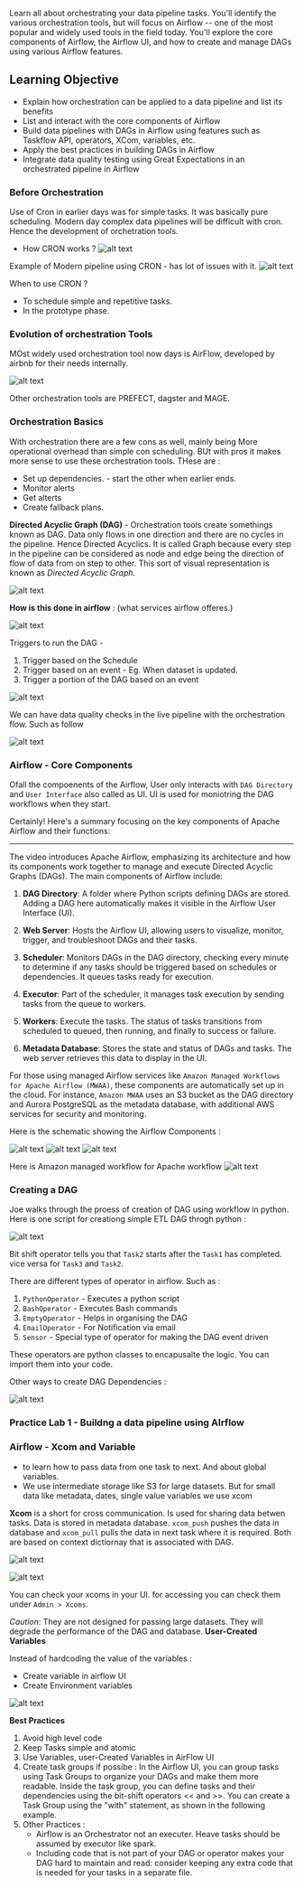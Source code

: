 Learn all about orchestrating your data pipeline tasks. You'll identify the various orchestration tools, but will focus on Airflow -- one of the most popular and widely used tools in the field today. You'll explore the core components of Airflow, the Airflow UI, and how to create and manage DAGs using various Airflow features.

## Learning Objective 
* Explain how orchestration can be applied to a data pipeline and list its benefits
* List and interact with the core components of Airflow
* Build data pipelines with DAGs in Airflow using features such as Taskflow API, operators, XCom, variables, etc.
* Apply the best practices in building DAGs in Airflow
* Integrate data quality testing using Great Expectations in an orchestrated pipeline in Airflow


### Before Orchestration

Use of Cron in earlier days was for simple tasks. It was basically pure scheduling. Modern day complex data pipelines will be difficult with cron. Hence the development of orchetration tools.

* How CRON works ?
![alt text](.images/CRON_1.png)

Example of Modern pipeline using CRON - has lot of issues with it.
![alt text](.images/CRON_2.png)

When to use CRON ?

* To schedule simple and repetitive tasks.
* In the prototype phase.


### Evolution of orchestration Tools

MOst widely used orchestration tool now days is AirFlow, developed by airbnb for their needs internally. 

![alt text](.images/AirFlow_1.png)

Other orchestration tools are PREFECT, dagster and MAGE.


### Orchestration Basics

With orchestration there are a few cons as well, mainly being More operational overhead than simple con scheduling. BUt with pros it makes more sense to use these orchestration tools. THese are :
* Set up dependencies. - start the other when earlier ends. 
* Monitor alerts
* Get alterts
* Create fallback plans.

**Directed Acyclic Graph (DAG)** - Orchestration tools create somethings known as DAG. Data only flows in one direction and there are no cycles in the pipeline. Hence Directed Acyclics. It is called Graph because every step in the pipeline can be considered as node and edge being the direction of flow of data from on step to other. This sort of visual representation is known as _Directed Acyclic Graph_. 


![alt text](.images/Orchestration_1_DAG.png)

**How is this done in airflow** : (what services airflow offeres.)

![alt text](.images/Orchestration_2_Tasks&Dependencies.png) 

Triggers to run the DAG - 
1. Trigger based on the Schedule
2. Trigger based on an event - Eg. When dataset is updated.
3. Trigger a portion of the DAG based on an event

![alt text](.images/Orchestration_3.png)



We can have data quality checks in the live pipeline with the orchestration flow. Such as follow

![alt text](.images/Orchestration_4.png)

### Airflow - Core Components

Ofall the compoenents of the Airflow, User only interacts with `DAG Directory` and `User Interface` also called as UI. UI is used for moniotring the DAG workflows when they start. 

Certainly! Here's a summary focusing on the key components of Apache Airflow and their functions:

---

The video introduces Apache Airflow, emphasizing its architecture and how its components work together to manage and execute Directed Acyclic Graphs (DAGs). The main components of Airflow include:

1. **DAG Directory**: A folder where Python scripts defining DAGs are stored. Adding a DAG here automatically makes it visible in the Airflow User Interface (UI).

2. **Web Server**: Hosts the Airflow UI, allowing users to visualize, monitor, trigger, and troubleshoot DAGs and their tasks.

3. **Scheduler**: Monitors DAGs in the DAG directory, checking every minute to determine if any tasks should be triggered based on schedules or dependencies. It queues tasks ready for execution.

4. **Executor**: Part of the scheduler, it manages task execution by sending tasks from the queue to workers.

5. **Workers**: Execute the tasks. The status of tasks transitions from scheduled to queued, then running, and finally to success or failure.

6. **Metadata Database**: Stores the state and status of DAGs and tasks. The web server retrieves this data to display in the UI.

For those using managed Airflow services like `Amazon Managed Workflows for Apache Airflow (MWAA)`, these components are automatically set up in the cloud. For instance, `Amazon MWAA` uses an S3 bucket as the DAG directory and Aurora PostgreSQL as the metadata database, with additional AWS services for security and monitoring.

Here is the schematic showing the Airflow Components :

![alt text](.images/Airflow_components_1.png) 
![alt text](.images/Airflow_components_2.png) 
![alt text](.images/Airflow_components_3.png)

Here is Amazon managed workflow for Apache workflow
![alt text](.images/Airflow_components_4.png)


### Creating a DAG

Joe walks through the proess of creation of DAG using workflow in python. Here is one script for creationg simple ETL DAG throgh python :

![alt text](.images/Creating_DAG_1.png)

Bit shift operator tells you that `Task2` starts after the ``Task1`` has completed. vice versa for `Task3` and `Task2`.

There are different types of operator in airflow. Such as :
1. `PythonOperator` - Executes a python script
2. `BashOperator` - Executes Bash commands
3. `EmptyOperator` - Helps in organising the DAG
4. `EmailOperator` - For Notification via email
5. `Sensor` - Special type of operator for making the DAG event driven 


These operators are python classes to encapusalte the logic. You can import them into your code.

Other ways to create DAG Dependencies :

![alt text](.images/Creating_DAG_2.png)

### Practice Lab 1 - Buildng a data pipeline using AIrflow


### Airflow - Xcom and Variable

- to learn how to pass data from one task to next. And about global variables.
- We use intermediate storage like S3 for large datasets. But for small data like metadata, dates, single value variables we use xcom

**Xcom** is a short for cross communication. Is used for sharing data betwen tasks. 
Data is stored in metadata database. `xcom_push` pushes the data in database and `xcom_pull` pulls the data in next task where it is required. Both are based on context dictiornay that is associated with DAG.

![alt text](.images/Xcom_DAG_1.png)

![alt text](.images/Xcom_DAG_2.png)

You can check your xcoms in your UI. for accessing you can check them under `Admin > Xcoms`.

_Caution_: They are not designed for passing large datasets. They will degrade the performance of the DAG and database. 
**User-Created Variables**

Instead of hardcoding the value of the variables :

* Create variable in airflow UI
* Create Environment variables

![alt text](.images/Xcom_DAG_3.png)

**Best Practices**

1. Avoid high level code
2. Keep Tasks simple and atomic
3. Use Variables, user-Created Variables in AirFlow UI
4. Create task groups if possibe :
   In the Airflow UI, you can group tasks using Task Groups to organize your DAGs and make them more readable. Inside the task group, you can define tasks and their dependencies using the bit-shift operators <<  and  >>.  You can create a Task Group using the  "with" statement, as shown in the following example.
5. Other Practices :
   * Airflow is an Orchestrator not an executer. Heave tasks should be assumed by executor like spark.
   * Including code that is not part of your DAG or operator makes your DAG hard to maintain and read: consider keeping any extra code that is needed for your tasks in a separate file.
